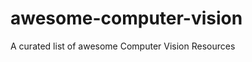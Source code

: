 awesome-computer-vision
=======================

A curated list of awesome Computer Vision Resources
